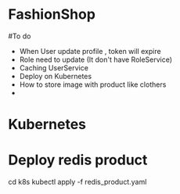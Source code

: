 # FashionShop
#To do
- When User update profile , token will expire
- Role need to update (It don't have RoleService)
- Caching UserService
- Deploy on Kubernetes
- How to store image with product like clothers
- 

# Kubernetes
# Deploy redis product
cd k8s
kubectl apply -f redis_product.yaml